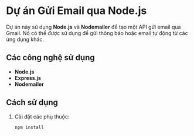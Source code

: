 # Dự án Gửi Email qua Node.js

Dự án này sử dụng **Node.js** và **Nodemailer** để tạo một API gửi email qua Gmail. Nó có thể được sử dụng để gửi 
thông báo hoặc email tự động từ các ứng dụng khác.

## Các công nghệ sử dụng
- **Node.js**
- **Express.js**
- **Nodemailer**

## Cách sử dụng
1. Cài đặt các phụ thuộc:
   ```bash
   npm install

